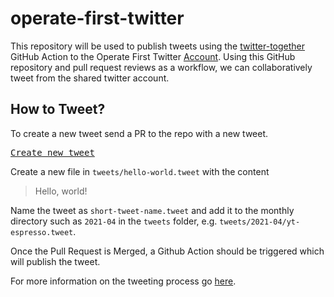 # operate-first-twitter

This repository will be used to publish tweets using the [twitter-together](https://github.com/gr2m/twitter-together) GitHub Action to the Operate First Twitter [Account](https://twitter.com/OperateFirst). Using this GitHub repository and pull request reviews as a workflow, we can collaboratively tweet from the shared twitter account.

## How to Tweet?

To create a new tweet send a PR to the repo with a new tweet.

<kbd>[Create new tweet](../../new/main/?filename=tweets/<your-path>.tweet)</kbd>

Create a new file in `tweets/hello-world.tweet` with the content

> Hello, world!

Name the tweet as `short-tweet-name.tweet` and add it to the monthly directory such as `2021-04` in the `tweets` folder,
e.g. `tweets/2021-04/yt-espresso.tweet`.

Once the Pull Request is Merged, a Github Action should be triggered which will publish the tweet.

For more information on the tweeting process go [here](tweets/README.md).
